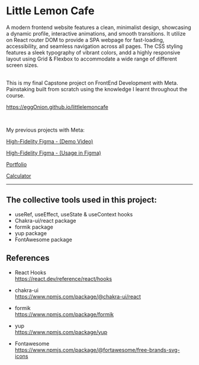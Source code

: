 # Little Lemon Cafe 

A modern frontend website features a clean, minimalist design, showcasing a dynamic profile, interactive animations, and smooth transitions. It utilize on React router DOM to provide a SPA webpage for fast-loading, accessibility, and seamless navigation across all pages. The CSS styling features a sleek typography of vibrant colors, andd a highly responsive layout using Grid & Flexbox to accommodate a wide range of different screen sizes.
<br />
<br />

This is my final Capstone project on FrontEnd Development with Meta. Painstaking built from scratch using the knowledge I learnt throughout the course.
<br />

https://eggOnion.github.io/littlelemoncafe

<br />

My previous projects with Meta:
<br>

[High-Fidelity Figma - (Demo Video)](https://www.youtube.com/watch?v=TALY2Yihjxk "High-Fidelity Figma")
<br>

[High-Fidelity Figma - (Usage in Figma)](https://www.figma.com/community/file/1449963324410138857/ "High-Fidelity Figma")
<br>

[Portfolio](https://eggonion.github.io/myPortfolio/ "Portfolio")
<br>

[Calculator](https://github.com/eggOnion/myCalculator "Calculator")

---

## The collective tools used in this project:

- useRef, useEffect, useState & useContext hooks
- Chakra-ui/react package
- formik package
- yup package
- FontAwesome package

## References

* React Hooks
<br />https://react.dev/reference/react/hooks

* chakra-ui 
<br />https://www.npmjs.com/package/@chakra-ui/react

* formik
<br />https://www.npmjs.com/package/formik

* yup
<br />https://www.npmjs.com/package/yup

* Fontawesome
<br />https://www.npmjs.com/package/@fortawesome/free-brands-svg-icons

